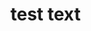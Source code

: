 <!doctype html>

<html>
  <head> 
    <title>test site</title>
  </head>


  <body>
  <h1>test text</h1>
  </body>
</html>

